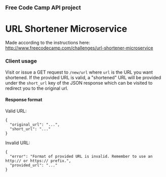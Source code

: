 ## <small>Free Code Camp API project</small>
# URL Shortener Microservice

Made according to the instructions here:  
http://www.freecodecamp.com/challenges/url-shortener-microservice

### Client usage

Visit or issue a GET request to `/new/url` where `url` is the URL you want shortened. If the provided URL is valid, a "shortened" URL will be provided under the `short_url` key of the JSON response which can be visited to redirect you to the original url.

#### Response format

Valid URL:

```
{
  "original_url": "...",
  "short_url": "..."
}
```

Invalid URL:

```
{
  "error": "Format of provided URL is invalid. Remember to use an http:// or https:// prefix.",
  "provided_url": "..."
}
```